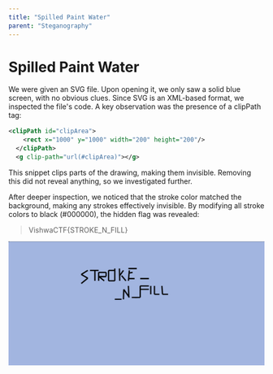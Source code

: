 ```yaml
---
title: "Spilled Paint Water"
parent: "Steganography"
---
```


# Spilled Paint Water
We were given an SVG file. Upon opening it, we only saw a solid blue screen, with no obvious clues.
Since SVG is an XML-based format, we inspected the file's code. A key observation was the presence of a clipPath tag:
```xml
<clipPath id="clipArea">
    <rect x="1000" y="1000" width="200" height="200"/>
  </clipPath>  
  <g clip-path="url(#clipArea)"></g>
```
  
This snippet clips parts of the drawing, making them invisible. Removing this did not reveal anything, so we investigated further.

After deeper inspection, we noticed that the stroke color matched the background, making any strokes effectively invisible. By modifying all stroke colors to black (#000000), the hidden flag was revealed:
> VishwaCTF{STROKE_N_FILL}

![Screenshot of edited svg](./flag_reveal.png)
